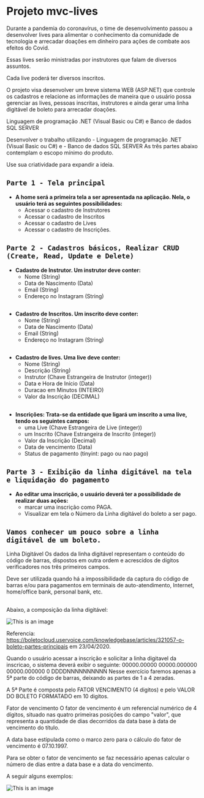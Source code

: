# Projeto mvc-lives

Durante a pandemia do coronavírus, o time de desenvolvimento passou a desenvolver lives para alimentar o conhecimento da comunidade de tecnologia e arrecadar doações em dinheiro para ações de combate aos efeitos do Covid.

Essas lives serão ministradas por instrutores que falam de diversos assuntos.

Cada live poderá ter diversos inscritos.

O projeto visa desenvolver um breve sistema WEB (ASP.NET) que controle os cadastros e relacione as informações de maneira que o usuário possa gerenciar as lives, pessoas inscritas, instrutores e ainda gerar uma linha digitável de boleto para arrecadar doações.

Linguagem de programação .NET (Visual Basic ou C#) e Banco de dados SQL SERVER

Desenvolver o trabalho utilizando - Linguagem de programação .NET (Visual Basic ou C#) e - Banco de dados SQL SERVER As três partes abaixo contemplam o escopo mínimo do produto. 

Use sua criatividade para expandir a ideia.

## `Parte 1 - Tela principal`
- **A home será a primeira tela a ser apresentada na aplicação. Nela, o usuário terá as seguintes possibilidades:**
  * Acessar o cadastro de Instrutores 
  * Acessar o cadastro de Inscritos 
  * Acessar o cadastro de Lives 
  * Acessar o cadastro de Inscrições.

## `Parte 2 - Cadastros básicos, Realizar CRUD (Create, Read, Update e Delete)`
- **Cadastro de Instrutor. Um instrutor deve conter:**
  * Nome (String) 
  * Data de Nascimento (Data) 
  * Email (String)
  * Endereço no Instagram (String)
##
- **Cadastro de Inscritos. Um inscrito deve conter:**
  * Nome (String) 
  * Data de Nascimento (Data) 
  * Email (String)
  * Endereço no Instagram (String)
##
- **Cadastro de lives. Uma live deve conter:**
  * Nome (String) 
  * Descrição (String) 
  * Instrutor (Chave Estrangeira de Instrutor (integer)) 
  * Data e Hora de Início (Data) 
  * Duracao em Minutos (INTEIRO) 
  * Valor da Inscrição (DECIMAL)
##
- **Inscrições: Trata-se da entidade que ligará um inscrito a uma live, tendo os seguintes campos:** 
  * uma Live (Chave Estrangeira de Live (integer)) 
  * um Inscrito (Chave Estrangeira de Inscrito (integer)) 
  * Valor da Inscrição (Decimal) 
  * Data de vencimento (Data) 
  * Status de pagamento (tinyint: pago ou nao pago)

## `Parte 3 - Exibição da linha digitável na tela e liquidação do pagamento`
- **Ao editar uma inscrição, o usuário deverá ter a possibilidade de realizar duas ações:** 
  * marcar uma inscrição como PAGA.
  * Visualizar em tela o Número da Linha digitável do boleto a ser pago.
##
## `Vamos conhecer um pouco sobre a linha digitável de um boleto.`

Linha Digitável Os dados da linha digitável representam o conteúdo do código de barras, dispostos em outra ordem e acrescidos de dígitos verificadores nos três primeiros campos.

Deve ser utilizada quando há a impossibilidade da captura do código de barras e/ou para pagamentos em terminais de auto-atendimento, Internet, home/office bank, personal bank, etc.
##
Abaixo, a composição da linha digitável:

![This is an image](~/wwwroot/img/boleto1.png)

Referencia: https://boletocloud.uservoice.com/knowledgebase/articles/321057-o-boleto-partes-principais em 23/04/2020.

Quando o usuário acessar a inscrição e solicitar a linha digitavel da inscricao, o sistema deverá exibir o seguinte: 00000.00000 00000.000000 00000.000000 0 DDDDNNNNNNNNNN Nesse exercício faremos apenas a 5ª parte do código de barras, deixando as partes de 1 a 4 zeradas.

A 5ª Parte é composta pelo FATOR VENCIMENTO (4 digitos) e pelo VALOR DO BOLETO FORMATADO em 10 digitos.

Fator de vencimento O fator de vencimento é um referencial numérico de 4 dígitos, situado nas quatro primeiras posições do campo "valor", que representa a quantidade de dias decorridos da data base à data de vencimento do título.

A data base estipulada como o marco zero para o cálculo do fator de vencimento é 07.10.1997.

Para se obter o fator de vencimento se faz necessário apenas calcular o número de dias entre a data base e a data do vencimento.

A seguir alguns exemplos:

![This is an image](~/wwwroot/img/boleto2.png)
